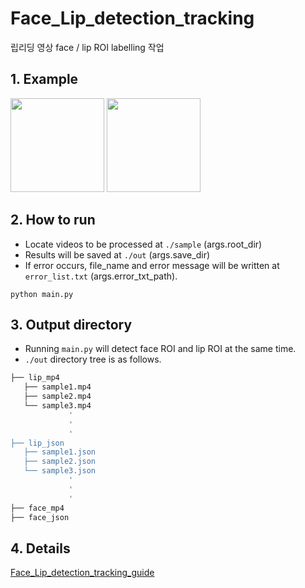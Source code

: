 # Face_Lip_detection_tracking
립리딩 영상 face / lip ROI labelling 작업


## 1. Example

<img src="https://user-images.githubusercontent.com/77431192/179312614-04b450a5-ab56-4310-bed6-d2650aba0dae.gif" width="150" height="150"/> <img src="https://user-images.githubusercontent.com/77431192/179313748-81a83727-a739-4753-964f-8c4701dfd210.gif" width="150" height="150"/>

## 2. How to run
* Locate videos to be processed at `./sample` (args.root_dir)
* Results will be saved at `./out` (args.save_dir)
* If error occurs, file_name and error message will be written at `error_list.txt` (args.error_txt_path). 
~~~
python main.py
~~~

## 3. Output directory
* Running `main.py` will detect face ROI and lip ROI at the same time.  
* `./out` directory tree is as follows. 

```bash
├── lip_mp4
   ├── sample1.mp4
   ├── sample2.mp4
   └── sample3.mp4
             '
             '  
             '
├── lip_json
   ├── sample1.json
   ├── sample2.json
   └── sample3.json
             '
             '  
             '
├── face_mp4
├── face_json
```

## 4. Details
[Face_Lip_detection_tracking_guide](https://pollen-cardboard-eef.notion.site/Face_Lip_detection_tracking_guide-c4a59f4e3f1246b5b5c934942e7ccd42)
